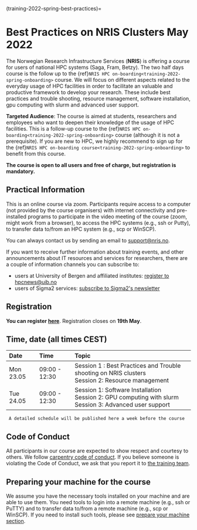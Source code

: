 (training-2022-spring-best-practices)=

# Best Practices on NRIS Clusters May 2022

The Norwegian Research Infrastructure Services (**NRIS**) is offering
a course for users of national HPC systems (Saga, Fram, Betzy). 
The two half days course is the follow up to the {ref}`NRIS HPC on-boarding<training-2022-spring-onboarding>`
course. We will focus on different aspects related to the everyday usage
of HPC facilities in order to facilitate an valuable and productive framework
to develop your research. These include best practices and trouble shooting,
resource management, software installation, gpu computing with slurm and advanced 
user support. 

**Targeted Audience**: The course is aimed at students, researchers and employees
who want to deepen their knowledge of the usage of HPC facilities. This is a follow-up
course to the {ref}`NRIS HPC on-boarding<training-2022-spring-onboarding>` course (although it is not a prerequisite). 
If you are new to HPC, we highly recommend to sign up for the {ref}`NRIS HPC on-boarding course<training-2022-spring-onboarding>` to benefit from this course.

**The course is open to all users and free of charge, but registration is mandatory.**

## **Practical Information**

This is an online course via zoom. Participants require access to a computer
(not provided by the course organisers) with internet connectivity and
pre-installed programs to participate in the video meeting of the course (zoom,
might work from a browser), to access the HPC systems (e.g., ssh or Putty), to
transfer data to/from an HPC system (e.g., scp or WinSCP).

You can always contact us by sending an email to [support@nris.no](mailto:support@nris.no).

If you want to receive further information about training events, and other announcements about IT resources and services for researchers, there are a couple of information channels you can subscribe to:
- users at University of Bergen and affiliated institutes: [register to hpcnews@uib.no](https://mailman.uib.no/listinfo/hpcnews)
- users of Sigma2 services: [subscribe to Sigma2's newsletter](https://sigma2.us13.list-manage.com/subscribe?u=4fd109ad79a5dca6dde7e4997&id=59b164c7b6)

## **Registration**

**You can register [here](https://skjemaker.app.uib.no/view.php?id=12438755)**.
Registration closes on **19th May**.

## Time, date (all times CEST)
|   Date    |  Time   |  Topic  |
| :----------- | :----------- | :---------- |
| Mon 23.05    | 09:00 - 12:30 | Session 1 : Best Practices and Trouble shooting on NRIS clusters <br> Session 2: Resource management |
| Tue 24.05    | 09:00 - 12:30 | Session 1: Software Installation <br> Session 2: GPU computing with slurm <br> Session 3: Advanced user support |

```{note}
 A detailed schedule will be published here a week before the course

```

## Code of Conduct

All participants in our course are expected to show respect and courtesy to
others. We follow [carpentry code of
conduct](https://docs.carpentries.org/topic_folders/policies/code-of-conduct.html#code-of-conduct-detailed-view).
If you believe someone is violating the Code of Conduct, we ask that you report
it to [the training team](mailto:training@nris.no).

## Preparing your machine for the course

We assume you have the necessary tools installed on your machine and are able
to use them. You need tools to login into a remote machine (e.g., ssh or PuTTY)
and to transfer data to/from a remote machine (e.g., scp or WinSCP). If you
need to install such tools, please see [prepare your machine
section](https://wiki.uib.no/hpcdoc/index.php/HPC_and_NIRD_toolkit_course_fall_2020#Preparing_your_machine_for_the_course).
